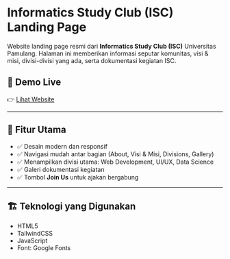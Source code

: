 # Informatics Study Club (ISC) Landing Page

Website landing page resmi dari **Informatics Study Club (ISC)** Universitas Pamulang. Halaman ini memberikan informasi seputar komunitas, visi & misi, divisi-divisi yang ada, serta dokumentasi kegiatan ISC.

## 🔗 Demo Live

👉 [Lihat Website]((https://isc-landingpage.vercel.app/))

---

## 🧩 Fitur Utama

- ✅ Desain modern dan responsif
- ✅ Navigasi mudah antar bagian (About, Visi & Misi, Divisions, Gallery)
- ✅ Menampilkan divisi utama: Web Development, UI/UX, Data Science
- ✅ Galeri dokumentasi kegiatan
- ✅ Tombol **Join Us** untuk ajakan bergabung

---

## 🏗️ Teknologi yang Digunakan

- HTML5
- TailwindCSS
- JavaScript
- Font: Google Fonts

